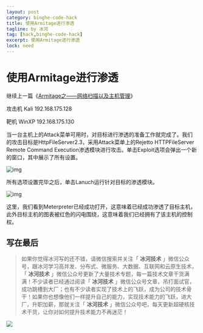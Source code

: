 ```yaml
---
layout: post
category: binghe-code-hack
title: 使用Armitage进行渗透
tagline: by 冰河
tag: [hack,binghe-code-hack]
excerpt: 使用Armitage进行渗透
lock: need
---
```


# 使用Armitage进行渗透

继续上一篇《[Armitage之——网络扫描以及主机管理](https://blog.csdn.net/l1028386804/article/details/86676136)》

攻击机 Kali 192.168.175.128

靶机 WinXP 192.168.175.130

当一台主机上的Attack菜单可用时，对目标进行渗透的准备工作就完成了。我们的攻击目标是HttpFileServer2.3，采用Attack菜单上的Rejetto HTTPFileServer Remote Command Execution渗透模块进行攻击。单击Exploit选项会弹出一个新的窗口，其中展示了所有设置。

![img](https://img-blog.csdnimg.cn/20190128134120823.png)

所有选项设置完毕之后，单击Lanuch运行针对目标的渗透模块。

![img](https://img-blog.csdnimg.cn/20190128134137651.png)

这里，我们看到Meterpreter已经成功打开，这意味着已经成功渗透了目标主机，此外目标主机的图表被红色的闪电围绕，这意味着我们已经拥有了该主机的控制权。

## 写在最后

> 如果你觉得冰河写的还不错，请微信搜索并关注「 **冰河技术** 」微信公众号，跟冰河学习高并发、分布式、微服务、大数据、互联网和云原生技术，「 **冰河技术** 」微信公众号更新了大量技术专题，每一篇技术文章干货满满！不少读者已经通过阅读「 **冰河技术** 」微信公众号文章，吊打面试官，成功跳槽到大厂；也有不少读者实现了技术上的飞跃，成为公司的技术骨干！如果你也想像他们一样提升自己的能力，实现技术能力的飞跃，进大厂，升职加薪，那就关注「 **冰河技术** 」微信公众号吧，每天更新超硬核技术干货，让你对如何提升技术能力不再迷茫！


![](https://img-blog.csdnimg.cn/20200906013715889.png)